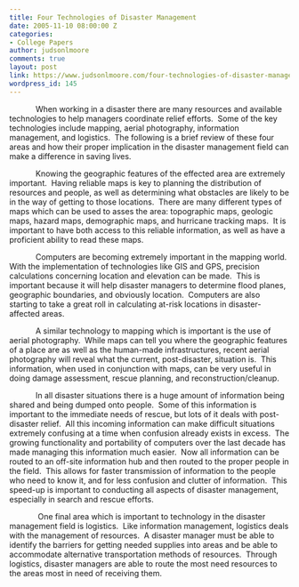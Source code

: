 ```yaml
---
title: Four Technologies of Disaster Management
date: 2005-11-10 08:00:00 Z
categories:
- College Papers
author: judsonlmoore
comments: true
layout: post
link: https://www.judsonlmoore.com/four-technologies-of-disaster-management/
wordpress_id: 145
---
```


            When working in a disaster there are many resources and available technologies to help managers coordinate relief efforts.  Some of the key technologies include mapping, aerial photography, information management, and logistics.  The following is a brief review of these four areas and how their proper implication in the disaster management field can make a difference in saving lives.




            Knowing the geographic features of the effected area are extremely important.  Having reliable maps is key to planning the distribution of resources and people, as well as determining what obstacles are likely to be in the way of getting to those locations.  There are many different types of maps which can be used to asses the area: topographic maps, geologic maps, hazard maps, demographic maps, and hurricane tracking maps.  It is important to have both access to this reliable information, as well as have a proficient ability to read these maps.




            Computers are becoming extremely important in the mapping world.  With the implementation of technologies like GIS and GPS, precision calculations concerning location and elevation can be made.  This is important because it will help disaster managers to determine flood planes, geographic boundaries, and obviously location.  Computers are also starting to take a great roll in calculating at-risk locations in disaster-affected areas.




            A similar technology to mapping which is important is the use of aerial photography.  While maps can tell you where the geographic features of a place are as well as the human-made infrastructures, recent aerial photography will reveal what the current, post-disaster, situation is.  This information, when used in conjunction with maps, can be very useful in doing damage assessment, rescue planning, and reconstruction/cleanup.




            In all disaster situations there is a huge amount of information being shared and being dumped onto people.  Some of this information is important to the immediate needs of rescue, but lots of it deals with post-disaster relief.  All this incoming information can make difficult situations extremely confusing at a time when confusion already exists in excess.  The growing functionality and portability of computers over the last decade has made managing this information much easier.  Now all information can be routed to an off-site information hub and then routed to the proper people in the field.  This allows for faster transmission of information to the people who need to know it, and for less confusion and clutter of information.  This speed-up is important to conducting all aspects of disaster management, especially in search and rescue efforts.




             One final area which is important to technology in the disaster management field is logistics.  Like information management, logistics deals with the management of resources.  A disaster manager must be able to identify the barriers for getting needed supplies into areas and be able to accommodate alternative transportation methods of resources.  Through logistics, disaster managers are able to route the most need resources to the areas most in need of receiving them.
